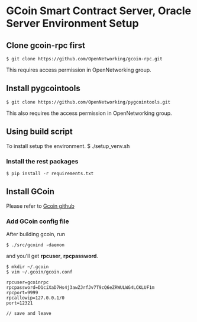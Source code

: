 # GCoin Smart Contract Server, Oracle Server Environment Setup
## Clone gcoin-rpc first

	$ git clone https://github.com/OpenNetworking/gcoin-rpc.git

This requires access permission in OpenNetworking group.

## Install pygcointools
	$ git clone https://github.com/OpenNetworking/pygcointools.git

This also requires the access permission in OpenNetworking group.

## Using build script
To install setup the environment.
	$ ./setup_venv.sh

### Install the rest packages
	$ pip install -r requirements.txt

## Install GCoin
Please refer to [Gcoin github](https://github.com/OpenNetworking/gcoin-community)

### Add GCoin config file
After building gcoin, run

	$ ./src/gcoind -daemon

and you'll get **rpcuser**, **rpcpassword**.

	$ mkdir ~/.gcoin
	$ vim ~/.gcoin/gcoin.conf

	rpcuser=gcoinrpc
	rpcpassword=D1ciXaD7Hs4j3awZJrfJv7T9cQ6eZRWULWG4LCKLUF1m
	rpcport=9999
	rpcallowip=127.0.0.1/0
	port=12321

	// save and leave

